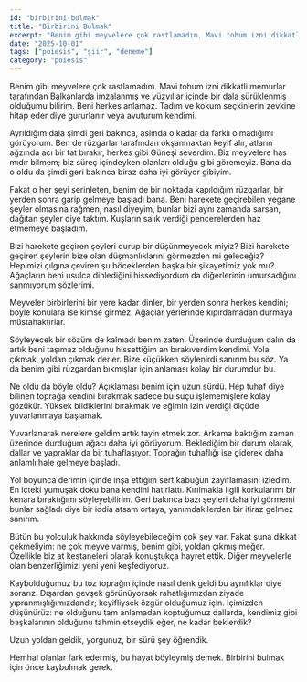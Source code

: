 ```yaml
---
id: "birbirini-bulmak"
title: "Birbirini Bulmak"
excerpt: "Benim gibi meyvelere çok rastlamadım. Mavi tohum izni dikkatli memurlar tarafından Balkanlarda imzalanmış ve yüzyıllar içinde bir dala sürüklenmiş olduğumu bilirim."
date: "2025-10-01"
tags: ["poiesis", "şiir", "deneme"]
category: "poiesis"
---
```


Benim gibi meyvelere çok rastlamadım.
Mavi tohum izni dikkatli memurlar tarafından Balkanlarda imzalanmış
ve yüzyıllar içinde bir dala sürüklenmiş olduğumu bilirim.
Beni herkes anlamaz.
Tadım ve kokum seçkinlerin zevkine hitap eder diye gururlanır
veya avuturum kendimi.

Ayrıldığım dala şimdi geri bakınca,
aslında o kadar da farklı olmadığımı görüyorum.
Ben de rüzgarlar tarafından okşanmaktan keyif alır, atların ağzında acı bir tat bırakır, herkes gibi Güneşi severdim.
Biz meyvelere has mıdır bilmem; biz süreç içindeyken olanları olduğu gibi göremeyiz.
Bana da o oldu da şimdi geri bakınca biraz daha iyi görüyor gibiyim.

Fakat o her şeyi serinleten, benim de bir noktada kapıldığım rüzgarlar,
bir yerden sonra garip gelmeye başladı bana.
Beni harekete geçirebilen yegane şeyler olmasına rağmen, nasıl diyeyim,
bunlar bizi aynı zamanda sarsan, dağıtan şeyler diye taktım.
Kuşların salık verdiği pencerelerden haz etmemeye başladım.

Bizi harekete geçiren şeyleri durup bir düşünmeyecek miyiz?
Bizi harekete geçiren şeylerin bize olan düşmanlıklarını görmezden mi geleceğiz?
Hepimizi çılgına çeviren şu böceklerden başka bir şikayetimiz yok mu?
Ağaçların beni usulca dinlediğini hissediyordum da
diğerlerinin umursadığını sanmıyorum sözlerimi.

Meyveler birbirlerini bir yere kadar dinler, bir yerden sonra herkes kendini; böyle konulara ise kimse girmez.
Ağaçlar yerlerinde kıpırdamadan durmaya müstahaktırlar.

Söyleyecek bir sözüm de kalmadı benim zaten.
Üzerinde durduğum dalın da artık beni taşımaz olduğunu hissettiğim an bırakıverdim kendimi.
Yola çıkmak, yoldan çıkmak derler.
Bize küçükken söylenirdi sanırım bu söz.
Ya da benim gibi rüzgardan bıkmışlar için anlaması kolay bir durumdur bu.

Ne oldu da böyle oldu?
Açıklaması benim için uzun sürdü.
Hep tuhaf diye bilinen toprağa kendini bırakmak
sadece bu suçu işlememişlere kolay gözükür.
Yüksek bildiklerini bırakmak ve eğimin izin verdiği ölçüde yuvarlanmaya başlamak.

Yuvarlanarak nerelere geldim artık tayin etmek zor.
Arkama baktığım zaman üzerinde durduğum ağacı daha iyi görüyorum.
Beklediğim bir durum olarak, dallar ve yapraklar da bir tuhaflaşıyor.
Toprağın tuhaflığı ise giderek daha anlamlı hale gelmeye başladı.

Yol boyunca derimin içinde inşa ettiğim sert kabuğun zayıflamasını izledim.
En içteki yumuşak doku bana kendini hatırlattı.
Kırılmakla ilgili korkularımı bir kenara bıraktığımı söyleyebilirim.
Geri bakınca bazı şeyleri daha iyi görmemi bunlar sağladı diye bir iddia atsam ortaya,
yanımdakilerden bir itiraz gelmez sanırım.

Bütün bu yolculuk hakkında söyleyebileceğim çok şey var.
Fakat şuna dikkat çekmeliyim: ne çok meyve varmış, benim gibi, yoldan çıkmış meğer.
Özellikle biz at kestaneleri olarak konuştukça hayret ettik.
Diğer meyvelerle olan benzerliğimizi yeni yeni keşfediyoruz.

Kaybolduğumuz bu toz toprağın içinde nasıl denk geldi bu aynılıklar diye sorarız.
Dışardan gevşek görünüyorsak rahatlığımızdan ziyade yıpranmışlığımızdandır; keyifliysek özgür olduğumuz için.
İçimizden düşünürüz: ne olduğunu tam anlamadan koptuğumuz dallarda, kendimiz gibi başkalarının olduğunu tahmin etseydik eğer,
ne kadar beklerdik?

Uzun yoldan geldik,
yorgunuz,
bir sürü şey öğrendik.

Hemhal olanlar fark edermiş,
bu hayat böyleymiş demek.
Birbirini bulmak için önce kaybolmak gerek.
